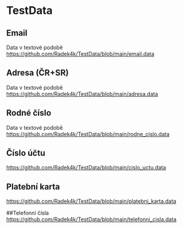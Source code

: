 # TestData

## Email
Data v textové podobě
https://github.com/Radek4k/TestData/blob/main/email.data

## Adresa (ČR+SR)
Data v textové podobě
https://github.com/Radek4k/TestData/blob/main/adresa.data

## Rodné číslo
Data v textové podobě
https://github.com/Radek4k/TestData/blob/main/rodne_cislo.data

## Číslo účtu
https://github.com/Radek4k/TestData/blob/main/cislo_uctu.data

## Platební karta
https://github.com/Radek4k/TestData/blob/main/platebni_karta.data

##Telefonní čísla
https://github.com/Radek4k/TestData/blob/main/telefonni_cisla.data
